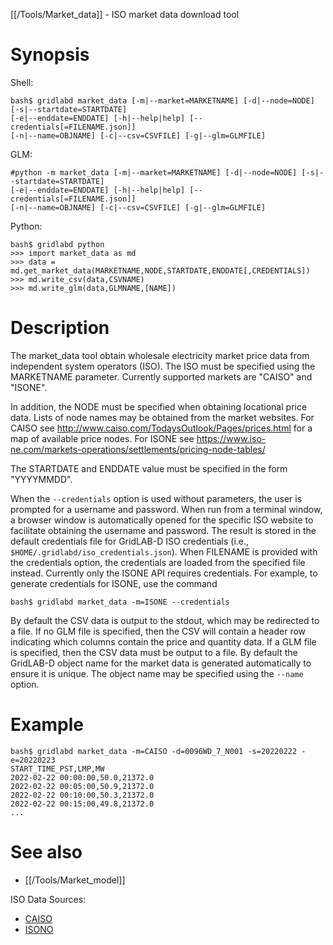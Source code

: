 [[/Tools/Market_data]] - ISO market data download tool

# Synopsis

Shell:

    bash$ gridlabd market_data [-m|--market=MARKETNAME] [-d|--node=NODE] [-s|--startdate=STARTDATE]
    [-e|--enddate=ENDDATE] [-h|--help|help] [--credentials[=FILENAME.json]]
    [-n|--name=OBJNAME] [-c|--csv=CSVFILE] [-g|--glm=GLMFILE]

GLM:

    #python -m market_data [-m|--market=MARKETNAME] [-d|--node=NODE] [-s|--startdate=STARTDATE]
    [-e|--enddate=ENDDATE] [-h|--help|help] [--credentials[=FILENAME.json]]
    [-n|--name=OBJNAME] [-c|--csv=CSVFILE] [-g|--glm=GLMFILE]

Python:

    bash$ gridlabd python
    >>> import market_data as md
    >>> data = md.get_market_data(MARKETNAME,NODE,STARTDATE,ENDDATE[,CREDENTIALS])
    >>> md.write_csv(data,CSVNAME)
    >>> md.write_glm(data,GLMNAME,[NAME])

# Description

The market_data tool obtain wholesale electricity market price data from
independent system operators (ISO).  The ISO must be specified using the
MARKETNAME parameter. Currently supported markets are "CAISO" and "ISONE". 

In addition, the NODE must be specified when obtaining locational price data.
Lists of node names may be obtained from the market websites.  For CAISO see
http://www.caiso.com/TodaysOutlook/Pages/prices.html for a map of available
price nodes.  For ISONE see https://www.iso-ne.com/markets-operations/settlements/pricing-node-tables/

The STARTDATE and ENDDATE value must be specified in the form "YYYYMMDD".

When the `--credentials` option is used without parameters, the user is
prompted for a username and password. When run from a terminal window, a
browser window is automatically opened for the specific ISO website to
facilitate obtaining the username and password. The result is stored in the
default credentials file for GridLAB-D ISO credentials
(i.e., `$HOME/.gridlabd/iso_credentials.json`).  When FILENAME is provided
with the credentials option, the credentials are loaded from the specified
file instead. Currently only the  ISONE API requires credentials. For
example, to generate credentials for ISONE, use the command

    bash$ gridlabd market_data -m=ISONE --credentials

By default the CSV data is output to the stdout, which may be redirected to a
file.  If no GLM file is specified, then the CSV will contain a header row
indicating which columns contain the price and quantity data.  If a GLM file
is specified, then the CSV data must be output to a file.  By default the
GridLAB-D object name for the market data is generated automatically to
ensure it is unique.  The object name may be specified using the `--name`
option.

# Example

    bash$ gridlabd market_data -m=CAISO -d=0096WD_7_N001 -s=20220222 -e=20220223
    START_TIME_PST,LMP,MW
    2022-02-22 00:00:00,50.0,21372.0
    2022-02-22 00:05:00,50.9,21372.0
    2022-02-22 00:10:00,50.3,21372.0
    2022-02-22 00:15:00,49.8,21372.0
    ...

# See also

* [[/Tools/Market_model]]

ISO Data Sources:
* [CAISO](https://caiso.com/)
* [ISONO](https://isone.com/)
